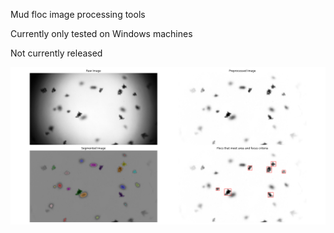 Mud floc image processing tools

Currently only tested on Windows machines

Not currently released

![Example Output](example.png)